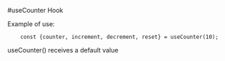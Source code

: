 #useCounter Hook

Example of use:

```
    const {counter, increment, decrement, reset} = useCounter(10);
```

useCounter() receives a default value